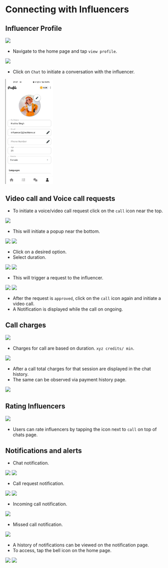 # Connecting with Influencers

## Influencer Profile
<img src="home_page.jpg" width=150 >

* Navigate to the home page and tap `view profile`.

<img src="./influencer_profile.jpg" width=150 >

* Click on `Chat` to initiate a conversation with the influencer.

<img src="./image-1.png" width=150 >

## Video call and Voice call requests 

* To initiate a voice/video call request click on the `call` icon near the top.

<img src="./call_influencer.png" width=150 >

* This will initiate a popup near the bottom.

<img src="./popup.png" width=150 >
<img src="./select_time.png" width=150 >

* Click on a desired option.
* Select duration.

<img src="./req_pending.png" width=150 >
<img src="./req_approved.png" width=150 >

* This will trigger a request to the influencer.

<img src="./enter_video_call.png" width=150 >
<img src="./notif.png" width=150 >

* After the request is `approved`, click on the `call` icon again and initiate a video call.
* A Notification is displayed while the call on ongoing.

## Call charges

<img src="./charges.png" width=150 >

* Charges for call are based on duration. `xyz credits/ min`.

<img src="./total_charge.png" width=150 >

* After a call total charges for that session are displayed in the chat history.
* The same can be observed via payment history page.

<img src="./history.png" width=150 >

## Rating Influencers

<img src="./rate.png" width=150 >

* Users can rate influencers by tapping the icon next to `call` on top of chats page.

## Notifications and alerts

* Chat notification.

<img src="./chat_notif.jpg" width=150 >
<img src="./chat2.png" width=150 >

* Call request notification.

<img src="./request_notif.png" width=150 >
<img src="./call_reject.png" width=150 >

* Incoming call notification.

<img src="./incoming.png" width=150 >

* Missed call notification.

<img src="./missed.jpg" width=150 >

* A history of notifications can be viewed on the notification page.
* To access, tap the bell icon on the home page.

<img src="./no_notifs.jpg" width=150 >
<img src="./with_notifs.png" width=150 >



